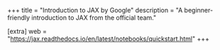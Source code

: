 +++
title = "Introduction to JAX by Google"
description = "A beginner-friendly introduction to JAX from the official team."

[extra]
web = "https://jax.readthedocs.io/en/latest/notebooks/quickstart.html"
+++